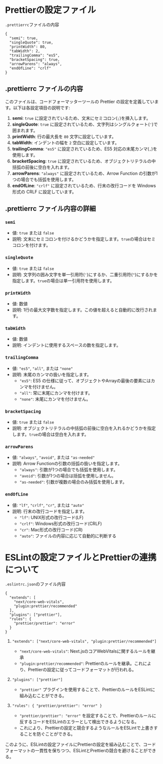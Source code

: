 # Prettierの設定ファイル

`.prettierrc`ファイルの内容
```
{
  "semi": true,
  "singleQuote": true,
  "printWidth": 80,
  "tabWidth": 2,
  "trailingComma": "es5",
  "bracketSpacing": true,
  "arrowParens": "always",
  "endOfLine": "crlf"
}

```

## .prettierrc ファイルの内容

このファイルは、コードフォーマッターツールの Prettier の設定を定義しています。以下は各設定項目の説明です:

1. **semi**: `true` に設定されているため、文末にセミコロン(`;`)を挿入します。
2. **singleQuote**: `true` に設定されているため、文字列はシングルクォート(`'`)で囲まれます。
3. **printWidth**: 行の最大長を `80` 文字に設定しています。
4. **tabWidth**: インデントの幅を `2` 空白に設定しています。
5. **trailingComma**: `"es5"` に設定されているため、ES5 対応の末尾カンマ(`,`)を使用します。
6. **bracketSpacing**: `true` に設定されているため、オブジェクトリテラルの中括弧の前後に空白を入れます。
7. **arrowParens**: `"always"` に設定されているため、Arrow Function の引数が1つの場合でも括弧を使用します。
8. **endOfLine**: `"crlf"` に設定されているため、行末の改行コードを Windows 形式の CRLF に設定しています。

## .prettierrc ファイル内容の詳細

### `semi`
- 値: `true` または `false`
- 説明: 文末にセミコロンを付けるかどうかを指定します。`true`の場合はセミコロンを付けます。

### `singleQuote`
- 値: `true` または `false`
- 説明: 文字列の囲み文字を単一引用符(`'`)にするか、二重引用符(`"`)にするかを指定します。`true`の場合は単一引用符を使用します。

### `printWidth`
- 値: 数値
- 説明: 1行の最大文字数を指定します。この値を超えると自動的に改行されます。

### `tabWidth`
- 値: 数値
- 説明: インデントに使用するスペースの数を指定します。

### `trailingComma`
- 値: `"es5"`, `"all"`, または `"none"`
- 説明: 末尾のカンマの扱いを指定します。
  - `"es5"`: ES5 の仕様に従って、オブジェクトやArrayの最後の要素にはカンマを付けません。
  - `"all"`: 常に末尾にカンマを付けます。
  - `"none"`: 末尾にカンマを付けません。

### `bracketSpacing`
- 値: `true` または `false`
- 説明: オブジェクトリテラルの中括弧の前後に空白を入れるかどうかを指定します。`true`の場合は空白を入れます。

### `arrowParens`
- 値: `"always"`, `"avoid"`, または `"as-needed"`
- 説明: Arrow Functionの引数の括弧の扱いを指定します。
  - `"always"`: 引数が1つの場合でも括弧を使用します。
  - `"avoid"`: 引数が1つの場合は括弧を使用しません。
  - `"as-needed"`: 引数が複数の場合のみ括弧を使用します。

### `endOfLine`
- 値: `"lf"`, `"crlf"`, `"cr"`, または `"auto"`
- 説明: 行末の改行コードを指定します。
  - `"lf"`: UNIX形式の改行コード(LF)
  - `"crlf"`: Windows形式の改行コード(CRLF)
  - `"cr"`: Mac形式の改行コード(CR)
  - `"auto"`: ファイルの内容に応じて自動的に判断する



# ESLintの設定ファイルとPrettierの連携について


`.eslintrc.json`のファイル内容
```
{
  "extends": [
    "next/core-web-vitals",
    "plugin:prettier/recommended"
  ],
  "plugins": ["prettier"],
  "rules": {
    "prettier/prettier": "error"
  }
}
```


1. `"extends": ["next/core-web-vitals", "plugin:prettier/recommended"]`
   - `"next/core-web-vitals"`: Next.jsのコアWebVitalsに関するルールを継承
   - `"plugin:prettier/recommended"`: Prettierのルールを継承。これにより、Prettierの設定に従ってコードフォーマットが行われる。

2. `"plugins": ["prettier"]`
   - `"prettier"` プラグインを使用することで、PrettierのルールをESLintに組み込むことができる。

3. `"rules": { "prettier/prettier": "error" }`
   - `"prettier/prettier": "error"` を設定することで、Prettierのルールに反するコードをESLintのエラーとして検出できるようになる。
   - これにより、Prettierの設定と競合するようなルールをESLintで上書きすることを防ぐことができる。

このように、ESLintの設定ファイルにPrettierの設定を組み込むことで、コードフォーマットの一貫性を保ちつつ、ESLintとPrettierの競合を避けることができる。
